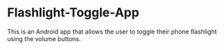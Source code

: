 # Flashlight-Toggle-App

This is an Android app that allows the user to toggle their phone flashlight using the volume buttons. 
